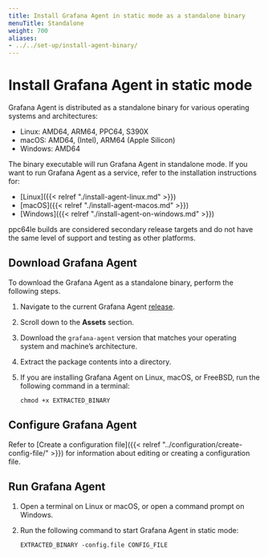 ```yaml
---
title: Install Grafana Agent in static mode as a standalone binary
menuTitle: Standalone
weight: 700
aliases:
- ../../set-up/install-agent-binary/
---
```


# Install Grafana Agent in static mode

Grafana Agent is distributed as a standalone binary for various operating systems and architectures:

* Linux: AMD64, ARM64, PPC64, S390X
* macOS: AMD64, (Intel),  ARM64 (Apple Silicon)
* Windows: AMD64

The binary executable will run Grafana Agent in standalone mode. If you want to run Grafana Agent as a service, refer to the installation instructions for:

* [Linux]({{< relref "./install-agent-linux.md" >}})
* [macOS]({{< relref "./install-agent-macos.md" >}})
* [Windows]({{< relref "./install-agent-on-windows.md" >}})

ppc64le builds are considered secondary release targets and do not have the same level of support and testing as other platforms.

## Download Grafana Agent

To download the Grafana Agent as a standalone binary, perform the following steps.

1. Navigate to the current Grafana Agent [release](https://github.com/grafana/agent/releases).

1. Scroll down to the **Assets** section.

1. Download the `grafana-agent` version that matches your operating system and machine’s architecture.

1. Extract the package contents into a directory.

1. If you are installing Grafana Agent on Linux, macOS, or FreeBSD, run the following command in a terminal:

   ```shell
   chmod +x EXTRACTED_BINARY
   ```

## Configure Grafana Agent

Refer to [Create a configuration file]({{< relref "../configuration/create-config-file/" >}}) for information about editing or creating a configuration file.

## Run Grafana Agent

1. Open a terminal on Linux or macOS, or open a command prompt on Windows.

1. Run the following command to start Grafana Agent in static mode:

   ```shell
   EXTRACTED_BINARY -config.file CONFIG_FILE 
   ```

<!--
## Next steps

* [Start Grafana Agent]({{< relref "../start-agent#standalone-binary" >}})
* [Configure Grafana Agent]({{< relref "../configure/" >}})
-->
